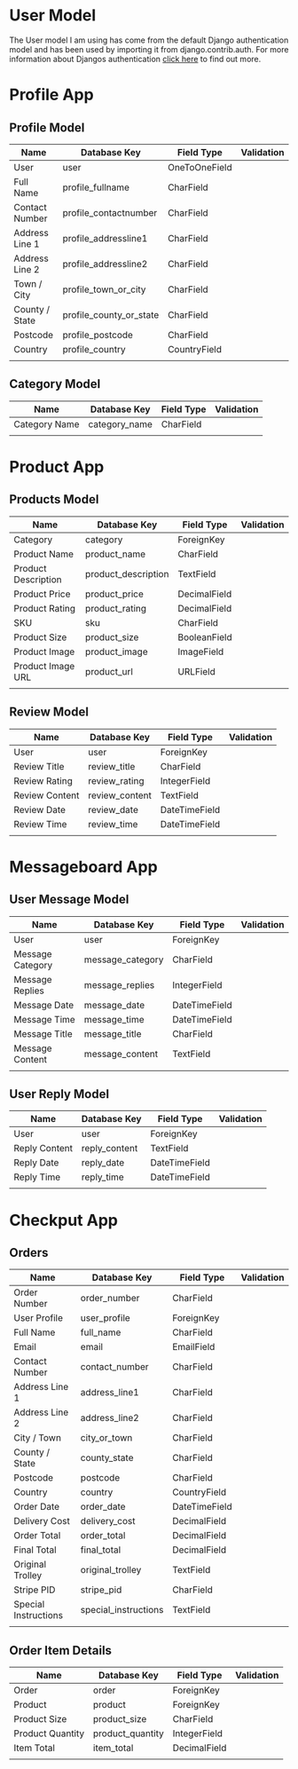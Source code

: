 # User Model
The User model I am using has come from the default Django authentication model and has been used by importing it from django.contrib.auth. For more information about Djangos authentication [click here](https://docs.djangoproject.com/en/3.2/ref/contrib/auth/) to find out more.

# Profile App
## Profile Model
| Name           | Database Key            | Field Type    | Validation |
|----------------|-------------------------|---------------|------------|
| User           | user                    | OneToOneField |            |
| Full Name      | profile_fullname        | CharField     |            |
| Contact Number | profile_contactnumber   | CharField     |            |
| Address Line 1 | profile_addressline1    | CharField     |            |
| Address Line 2 | profile_addressline2    | CharField     |            |
| Town / City    | profile_town_or_city    | CharField     |            |
| County / State | profile_county_or_state | CharField     |            |
| Postcode       | profile_postcode        | CharField     |            |
| Country        | profile_country         | CountryField  |            |
|                |                         |               |            |

## Category Model
| Name           | Database Key            | Field Type    | Validation |
|----------------|-------------------------|---------------|------------|
| Category Name  | category_name           | CharField     |            |
|                |                         |               |            |

# Product App
## Products Model
| Name                | Database Key        | Field Type   | Validation |
|---------------------|---------------------|--------------|------------|
| Category            | category            | ForeignKey   |            |
| Product Name        | product_name        | CharField    |            |
| Product Description | product_description | TextField    |            |
| Product Price       | product_price       | DecimalField |            |
| Product Rating      | product_rating      | DecimalField |            |
| SKU                 | sku                 | CharField    |            |
| Product Size        | product_size        | BooleanField |            |
| Product Image       | product_image       | ImageField   |            |
| Product Image URL   | product_url         | URLField     |            |
|                     |                     |              |            |

## Review Model
| Name           | Database Key   | Field Type    | Validation |
|----------------|----------------|---------------|------------|
| User           | user           | ForeignKey    |            |
| Review Title   | review_title   | CharField     |            |
| Review Rating  | review_rating  | IntegerField  |            |
| Review Content | review_content | TextField     |            |
| Review Date    | review_date    | DateTimeField |            |
| Review Time    | review_time    | DateTimeField |            |
|                |                |               |            |

# Messageboard App
## User Message Model
| Name             | Database Key     | Field Type    | Validation |
|------------------|------------------|---------------|------------|
| User             | user             | ForeignKey    |            |
| Message Category | message_category | CharField     |            |
| Message Replies  | message_replies  | IntegerField  |            |
| Message Date     | message_date     | DateTimeField |            |
| Message Time     | message_time     | DateTimeField |            |
| Message Title    | message_title    | CharField     |            |
| Message Content  | message_content  | TextField     |            |
|                  |                  |               |            |

## User Reply Model
| Name          | Database Key  | Field Type    | Validation |
|---------------|---------------|---------------|------------|
| User          | user          | ForeignKey    |            |
| Reply Content | reply_content | TextField     |            |
| Reply Date    | reply_date    | DateTimeField |            |
| Reply Time    | reply_time    | DateTimeField |            |
|               |               |               |            |

# Checkput App
## Orders
| Name                 | Database Key         | Field Type    | Validation |
|----------------------|----------------------|---------------|------------|
| Order Number         | order_number         | CharField     |            |
| User Profile         | user_profile         | ForeignKey    |            |
| Full Name            | full_name            | CharField     |            |
| Email                | email                | EmailField    |            |
| Contact Number       | contact_number       | CharField     |            |
| Address Line 1       | address_line1        | CharField     |            |
| Address Line 2       | address_line2        | CharField     |            |
| City / Town          | city_or_town         | CharField     |            |
| County / State       | county_state         | CharField     |            |
| Postcode             | postcode             | CharField     |            |
| Country              | country              | CountryField  |            |
| Order Date           | order_date           | DateTimeField |            |
| Delivery Cost        | delivery_cost        | DecimalField  |            |
| Order Total          | order_total          | DecimalField  |            |
| Final Total          | final_total          | DecimalField  |            |
| Original Trolley     | original_trolley     | TextField     |            |
| Stripe PID           | stripe_pid           | CharField     |            |
| Special Instructions | special_instructions | TextField     |            |
|                      |                      |               |            |

## Order Item Details
| Name             | Database Key     | Field Type   | Validation |
|------------------|------------------|--------------|------------|
| Order            | order            | ForeignKey   |            |
| Product          | product          | ForeignKey   |            |
| Product Size     | product_size     | CharField    |            |
| Product Quantity | product_quantity | IntegerField |            |
| Item Total       | item_total       | DecimalField |            |
|                  |                  |              |            |